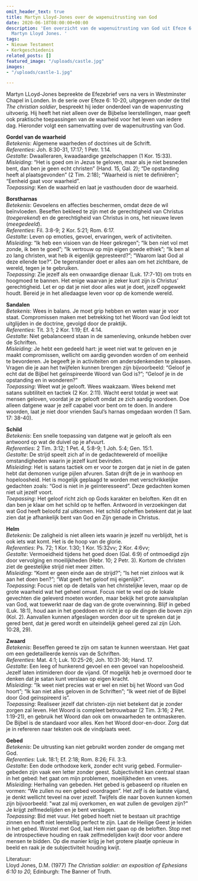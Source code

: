 ```yaml
---
omit_header_text: true
title: Martyn Lloyd-Jones over de wapenuitrusting van God
date: 2020-06-18T08:00:00+00:00
description: 'Een overzicht van de wapenuitrusting van God uit Efeze 6: 10-20 door
  Martyn Lloyd Jones. '
tags:
- Nieuwe Testament
- Kerkgeschiedenis
related_posts: []
featured_image: "/uploads/castle.jpg"
images:
- "/uploads/castle-1.jpg"

---
```

Martyn LLoyd-Jones bepreekte de Efezebrief vers na vers in Westminster Chapel in Londen. In de serie over Efeze 6: 10-20, uitgegeven onder de titel _The christian soldier_, bespreekt hij ieder onderdeel van de wapenrusting uitvoerig. Hij heeft het niet alleen over de Bijbelse leerstellingen, maar geeft ook praktische toepassingen van de waarheid voor het leven van iedere dag. Hieronder volgt een samenvatting over de wapenuitrusting van God.

**Gordel van de waarheid**  
_Betekenis_: Algemene waarheden of doctrines uit de Schrift.  
_Referenties_: Joh. 8:30-31, 17:17; 1 Petr. 1:14.  
_Gestalte_: Dwaalleraren, kwaadaardige gezelschappen (1 Kor. 15:33).  
_Misleiding_: “Het is goed om in Jezus te geloven, maar als je niet besneden bent, dan ben je geen echt christen” (Hand. 15, Gal. 2); “De opstanding heeft al plaatsgevonden” (2 Tim. 2:18); “Waarheid is niet te definiëren”; “Eenheid gaat voor waarheid”.  
_Toepassing_: Ken de waarheid en laat je vasthouden door de waarheid.

**Borstharnas**  
_Betekenis_: Gevoelens en affecties beschermen, omdat deze de wil beïnvloeden. Beseffen bekleed te zijn met de gerechtigheid van Christus (_toegerekend_) en de gerechtigheid van Christus in ons, het nieuwe leven (_meegedeeld_).  
_Referenties_: Fil. 3:8-9; 2 Kor. 5:21; Rom. 6:17.  
_Gestalte_: Leven op emoties, gevoel, ervaringen, werk of activiteiten.  
_Misleiding_: “Ik heb een visioen van de Heer gekregen”; “Ik ben niet vol met zonde, ik ben te goed”; “Ik vertrouw op mijn eigen goede ethiek”; “Ik ben al zo lang christen, wat heb ik eigenlijk gepresteerd?”; “Waarom laat God al deze ellende toe?”. De tegenstander doet er alles aan om het zichtbare, de wereld, tegen je te gebruiken.  
_Toepassing_: Zie jezelf als een onwaardige dienaar (Luk. 17:7-10) om trots en hoogmoed te bannen. Het enige waarvan je zeker kunt zijn is Christus’ gerechtigheid. Let er op dat je niet door alles wat je doet, jezelf opgewekt houdt. Bereid je in het alledaagse leven voor op de komende wereld.

**Sandalen**  
_Betekenis_: Wees in balans. Je moet grip hebben en weten waar je voor staat. Compromissen maken met betrekking tot het Woord van God leidt tot uitglijden in de doctrine, gevolgd door de praktijk.  
_Referenties_: Tit. 3:1; 2 Kor. 1:19; Ef. 4:14.  
_Gestalte_: Niet gebalanceerd staan in de samenleving, onkunde hebben over de Schriften.  
_Misleiding_: Je hebt een gedeeld hart: je weet niet wat te geloven en je maakt compromissen, wellicht om aardig gevonden worden of om eenheid te bevorderen. Je begeeft je in activiteiten om andersdenkenden te pleasen. Vragen die je aan het twijfelen kunnen brengen zijn bijvoorbeeld: “Geloof je echt dat de Bijbel het geïnspireerde Woord van God is?”; “Geloof je in de opstanding en in wonderen?”  
_Toepassing_: Weet wat je gelooft. Wees waakzaam. Wees bekend met satans subtiliteit en tactiek (2 Kor. 2:11). Wacht eerst totdat je weet wat mensen geloven, voordat je ze gelooft omdat ze zich aardig voordoen. Doe alleen datgene waar je zelf capabel voor bent om te doen. In andere woorden, laat je niet door vrienden Saul’s harnas omgedaan worden (1 Sam. 17: 38-40).

**Schild**  
_Betekenis_: Een snelle toepassing van datgene wat je gelooft als een antwoord op wat de duivel op je afvuurt.  
_Referenties_: 2 Tim. 3:12; 1 Pet. 4, 5:8-9; 1 Joh. 5:4; Gen. 15:1.  
_Gestalte_: De strijd speelt zich af in de gedachtewereld of moeilijke omstandigheden waarin je jezelf kunt bevinden.  
_Misleiding_: Het is satans tactiek om er voor te zorgen dat je niet in de gaten hebt dat demonen vurige pijlen afvuren. Satan drijft de je in wanhoop en hopeloosheid. Het is mogelijk geplaagd te worden met verschrikkelijke gedachten zoals: “God is niet in je geïnteresseerd”. Deze gedachten komen niet uit jezelf voort.  
_Toepassing_: Het geloof richt zich op Gods karakter en beloften. Ken dit en dan ben je klaar om het schild op te heffen. Antwoord in verzoekingen dat wat God heeft beloofd zal uitkomen. Het schild opheffen betekent dat je laat zien dat je afhankelijk bent van God en Zijn genade in Christus.

**Helm**  
_Betekenis_: De zaligheid is niet alleen iets waarin je jezelf nu verblijdt, het is ook iets wat komt. Het is de hoop van de glorie.  
_Referenties_: Ps. 72; 1 Kor. 1:30; 1 Kor. 15:32vv; 2 Kor. 4:6vv;  
_Gestalte_: Vermoeidheid tijdens het goed doen (Gal. 6:9) of ontmoedigd zijn door vervolging en moeilijkheden (Hebr. 10; 2 Petr. 3). Kortom de christen ziet de geestelijke strijd niet meer zitten.  
_Misleiding_: “Komt er geen einde aan de strijd?”; “Is het niet zinloos wat ik aan het doen ben?”; “Wat geeft het geloof mij eigenlijk?”.  
_Toepassing_: Focus niet op de details van het christelijke leven, maar op de grote waarheid wat het geheel omvat. Focus niet te veel op de lokale gevechten die geleverd moeten worden, maar bekijk het grote aanvalsplan van God, wat toewerkt naar de dag van de grote overwinning. Blijf in gebed (Luk. 18:1), houd aan in het goeddoen en richt je op de dingen die boven zijn (Kol. 2). Aanvallen kunnen afgeslagen worden door uit te spreken dat je gered bent, dat je gered wordt en uiteindelijk geheel gered zal zijn (Joh. 10:28, 29).

**Zwaard**  
_Betekenis_: Beseffen gereed te zijn om satan te kunnen weerstaan. Het gaat om een gedetailleerde kennis van de Schriften.  
_Referenties_: Mat. 4:1; Luk. 10:25-26; Joh. 10:31-36; Hand. 17.  
_Gestalte_: Een leeg of hunkerend gevoel en een gevoel van hopeloosheid. Jezelf laten intimideren door de vijand. Of mogelijk heb je overmoed door te denken dat je satan kunt verslaan op eigen kracht.  
_Misleiding_: “Ik weet niet precies wat er wel en niet bij het Woord van God hoort”; “Ik kan niet alles geloven in de Schriften”; “Ik weet niet of de Bijbel door God geïnspireerd is”.  
_Toepassing_: Realiseer jezelf dat christen-zijn niet betekent dat je zonder zorgen zal leven. Het Woord is compleet betrouwbaar (2 Tim. 3:16; 2 Pet. 1:19-21), en gebruik het Woord dan ook om onwaarheden te ontmaskeren. De Bijbel is de standaard voor alles. Ken het Woord door-en-door. Zorg dat je in refereren naar teksten ook de vindplaats weet.

**Gebed**  
_Betekenis_: De uitrusting kan niet gebruikt worden zonder de omgang met God.  
_Referenties_: Luk. 18:1; Ef. 2:18; Rom. 8:26; Fil. 3:3.  
_Gestalte_: Een dode orthodoxe kerk, zonder echt vurig gebed. Formulier-gebeden zijn vaak een letter zonder geest. Subjectiviteit kan centraal staan in het gebed: het gaat om mijn problemen, moeilijkheden en vrees.  
_Misleiding_: Herhaling van gebeden. Het gebed is gebaseerd op rituelen en vormen: “We zullen nu een gebed voordragen”. Het _zelf_ is de laatste vijand, je denkt wellicht teveel na over jezelf. Twijfels die naar boven kunnen komen zijn bijvoorbeeld: "wat zal mij overkomen, en wat zullen de gevolgen zijn?" Je krijgt zelfmedelijden en je bent verslagen.  
_Toepassing_: Bid met vuur. Het gebed hoeft niet te bestaan uit prachtige zinnen en hoeft niet leerstellig perfect te zijn. Laat de Heilige Geest je leiden in het gebed. Worstel met God, laat Hem niet gaan op de beloften. Stop met de introspectieve houding en raak zelfmedelijden kwijt door voor andere mensen te bidden. Op die manier krijg je het grotere plaatje opnieuw in beeld en raak je de subjectiviteit houding kwijt.

Literatuur:  
Lloyd Jones, D.M. (1977) _The Christian soldier: an exposition of Ephesians 6:10 to 20,_ Edinburgh: The Banner of Truth.